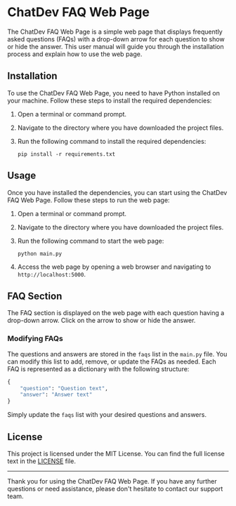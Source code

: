 # ChatDev FAQ Web Page

The ChatDev FAQ Web Page is a simple web page that displays frequently asked questions (FAQs) with a drop-down arrow for each question to show or hide the answer. This user manual will guide you through the installation process and explain how to use the web page.

## Installation

To use the ChatDev FAQ Web Page, you need to have Python installed on your machine. Follow these steps to install the required dependencies:

1. Open a terminal or command prompt.
2. Navigate to the directory where you have downloaded the project files.
3. Run the following command to install the required dependencies:

   ```
   pip install -r requirements.txt
   ```

## Usage

Once you have installed the dependencies, you can start using the ChatDev FAQ Web Page. Follow these steps to run the web page:

1. Open a terminal or command prompt.
2. Navigate to the directory where you have downloaded the project files.
3. Run the following command to start the web page:

   ```
   python main.py
   ```

4. Access the web page by opening a web browser and navigating to `http://localhost:5000`.

## FAQ Section

The FAQ section is displayed on the web page with each question having a drop-down arrow. Click on the arrow to show or hide the answer.

### Modifying FAQs

The questions and answers are stored in the `faqs` list in the `main.py` file. You can modify this list to add, remove, or update the FAQs as needed. Each FAQ is represented as a dictionary with the following structure:

```python
{
    "question": "Question text",
    "answer": "Answer text"
}
```

Simply update the `faqs` list with your desired questions and answers.

## License

This project is licensed under the MIT License. You can find the full license text in the [LICENSE](LICENSE) file.

---

Thank you for using the ChatDev FAQ Web Page. If you have any further questions or need assistance, please don't hesitate to contact our support team.
